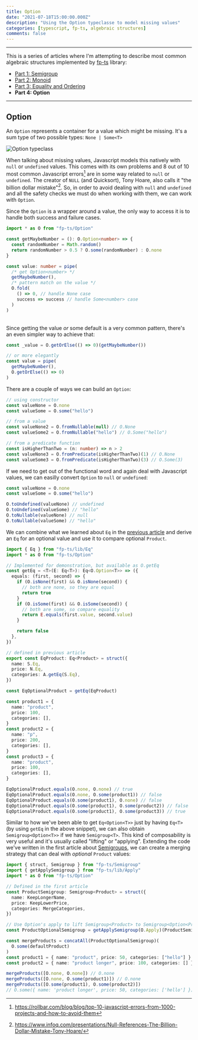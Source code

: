 ```yaml
---
title: Option
date: "2021-07-18T15:00:00.000Z"
description: "Using the Option typeclasse to model missing values"
categories: [typescript, fp-ts, algebraic structures]
comments: false
---
```


---

This is a series of articles where I'm attempting to describe most common algebraic structures implemented by [fp-ts](https://github.com/gcanti/fp-ts) library:

- [Part 1: Semigroup](/semigroup)
- [Part 2: Monoid](/monoid)
- [Part 3: Equality and Ordering](/equality-and-ordering)
- **Part 4: Option**

---

## Option

An `Option` represents a container for a value which might be missing. It's a sum type of two possible types: `None | Some<T>`

![Option typeclass](/images/option.png)

When talking about missing values, Javascript models this natively with `null` or `undefined` values. This comes with its own problems and 8 out of 10 most common Javascript errors[^1] are in some way related to `null` or `undefined`. The creator of `NULL` (and Quicksort), Tony Hoare, also calls it "the billion dollar mistake"[^2]. So, in order to avoid dealing with `null` and `undefined` and all the safety checks we must do when working with them, we can work with `Option`.

Since the `Option` is a wrapper around a value, the only way to access it is to handle both success and failure cases.

```ts
import * as O from "fp-ts/Option"

const getMaybeNumber = (): O.Option<number> => {
  const randomNumber = Math.random()
  return randomNumber > 0.5 ? O.some(randomNumber) : O.none
}

const value: number = pipe(
  /* get Option<number> */
  getMaybeNumber(),
  /* pattern match on the value */
  O.fold(
    () => 0, // handle None case
    success => success // handle Some<number> case
  )
)
```

\
Since getting the value _or_ some default is a very common pattern, there's an even simpler way to achieve that:

```ts
const _value = O.getOrElse(() => 0)(getMaybeNumber())

// or more elegantly
const value = pipe(
  getMaybeNumber(),
  O.getOrElse(() => 0)
)
```

There are a couple of ways we can build an `Option`:

```ts
// using constructor
const valueNone = O.none
const valueSome = O.some("hello")

// from a value
const valueNone2 = O.fromNullable(null) // O.None
const valueSome2 = O.fromNullable("hello") // O.Some("hello")

// from a predicate function
const isHigherThanTwo = (n: number) => n > 2
const valueNone3 = O.fromPredicate(isHigherThanTwo)(1) // O.None
const valueSome3 = O.fromPredicate(isHigherThanTwo)(3) // O.Some(3)
```

If we need to get out of the functional word and again deal with Javascript values, we can easilly convert `Option` to `null` or `undefined`:

```ts
const valueNone = O.none
const valueSome = O.some("hello")

O.toUndefined(valueNone) // undefined
O.toUndefined(valueSome) // "hello"
O.toNullable(valueNone) // null
O.toNullable(valueSome) // "hello"
```

We can combine what we learned about `Eq` in the [previous article](/equality-and-ordering) and derive an `Eq` for an optional value and use it to compare optional `Product`.

```ts
import { Eq } from "fp-ts/lib/Eq"
import * as O from "fp-ts/Option"

// Implemented for demonstration, but available as O.getEq
const getEq = <T>(E: Eq<T>): Eq<O.Option<T>> => ({
  equals: (first, second) => {
    if (O.isNone(first) && O.isNone(second)) {
      // both are none, so they are equal
      return true
    }
    if (O.isSome(first) && O.isSome(second)) {
      // both are some, so compare equality
      return E.equals(first.value, second.value)
    }

    return false
  },
})

// defined in previous article
export const EqProduct: Eq<Product> = struct({
  name: S.Eq,
  price: N.Eq,
  categories: A.getEq(S.Eq),
})

const EqOptionalProduct = getEq(EqProduct)

const product1 = {
  name: "product",
  price: 100,
  categories: [],
}
const product2 = {
  name: "p",
  price: 200,
  categories: [],
}
const product3 = {
  name: "product",
  price: 100,
  categories: [],
}

EqOptionalProduct.equals(O.none, O.none) // true
EqOptionalProduct.equals(O.none, O.some(product1)) // false
EqOptionalProduct.equals(O.some(product1), O.none) // false
EqOptionalProduct.equals(O.some(product1), O.some(product2)) // false
EqOptionalProduct.equals(O.some(product1), O.some(product3)) // true
```

Similar to how we've been able to get `Eq<Option<T>>` just by having `Eq<T>` (by using `getEq` in the above snippet), we can also obtain `Semigroup<Option<T>>` if we have `Semigroup<T>`. This kind of composability is very useful and it's usually called "lifting" or "applying". Extending the code we've written in the first article about [Semigroups](/semigroup), we can create a merging strategy that can deal with _optional_ `Product` values:

```ts
import { struct, Semigroup } from "fp-ts/Semigroup"
import { getApplySemigroup } from "fp-ts/lib/Apply"
import * as O from "fp-ts/Option"

// Defined in the first article
const ProductSemigroup: Semigroup<Product> = struct({
  name: KeepLongerName,
  price: KeepLowerPrice,
  categories: MergeCategories,
})

// Use Option's apply to lift Semigroup<Product> to Semigroup<Option<Product>>
const ProductOptionalSemigroup = getApplySemigroup(O.Apply)(ProductSemigroup)

const mergeProducts = concatAll(ProductOptionalSemigroup)(
  O.some(defaultProduct)
)
const product1 = { name: "product", price: 50, categories: ["hello"] }
const product2 = { name: "product longer", price: 100, categories: [] }

mergeProducts([O.none, O.none]) // O.none
mergeProducts([O.none, O.some(product1)]) // O.none
mergeProducts([O.some(product1), O.some(product2)])
// O.some({ name: 'product longer', price: 50, categories: ['hello'] })
```

[^1]: https://rollbar.com/blog/blog/top-10-javascript-errors-from-1000-projects-and-how-to-avoid-them
[^2]: https://www.infoq.com/presentations/Null-References-The-Billion-Dollar-Mistake-Tony-Hoare/
